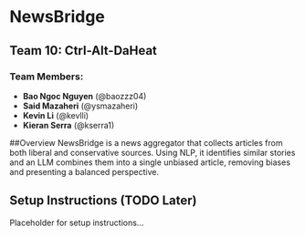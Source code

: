 # NewsBridge

## Team 10: Ctrl-Alt-DaHeat

### Team Members:
- **Bao Ngoc Nguyen** (@baozzz04)
- **Said Mazaheri** (@ysmazaheri)
- **Kevin Li** (@kevlli)
- **Kieran Serra** (@kserra1) 

##Overview
NewsBridge is a news aggregator that collects articles from both liberal and conservative sources. Using NLP, it identifies similar stories and an LLM combines them into a single unbiased article, removing biases and presenting a balanced perspective.


## Setup Instructions (TODO Later)
Placeholder for setup instructions...
